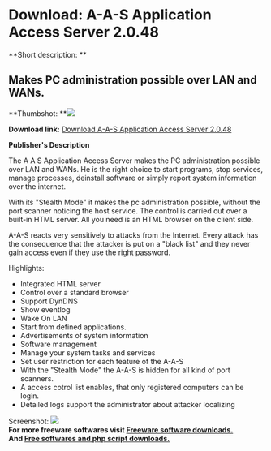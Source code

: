 # Download: A-A-S Application Access Server 2.0.48

**Short description: **

## Makes PC administration possible over LAN and WANs.

  
**Thumbshot: **![](http://www.freewarefiles.com/screenshot/aas_main_md.gif)   
  
**Download link:** [Download A-A-S Application Access Server 2.0.48](http://freesoftwares.boysofts.com/A-A-S-Application-Access-Server_program_7918.html)  
  

**Publisher's Description**  
  

The A A S Application Access Server makes the PC administration possible over
LAN and WANs. He is the right choice to start programs, stop services, manage
processes, deinstall software or simply report system information over the
internet.

With its "Stealth Mode" it makes the pc administration possible, without the
port scanner noticing the host service. The control is carried out over a
built-in HTML server. All you need is an HTML browser on the client side.

A-A-S reacts very sensitively to attacks from the Internet. Every attack has
the consequence that the attacker is put on a "black list" and they never gain
access even if they use the right password.

Highlights:

  * Integrated HTML server 
  * Control over a standard browser 
  * Support DynDNS 
  * Show eventlog 
  * Wake On LAN 
  * Start from defined applications. 
  * Advertisements of system information 
  * Software management 
  * Manage your system tasks and services 
  * Set user restriction for each feature of the A-A-S 
  * With the "Stealth Mode" the A-A-S is hidden for all kind of port scanners. 
  * A access cotrol list enables, that only registered computers can be login. 
  * Detailed logs support the administrator about attacker localizing 

  
  
Screenshot: ![](http://www.freewarefiles.com/screenshot/aas_main.gif)  
**For more freeware softwares visit [Freeware software downloads.](http://freesoftwares.boysofts.com/)**   
**And [Free softwares and php script downloads.](http://www.boysofts.com/)**

